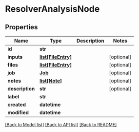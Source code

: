 # ResolverAnalysisNode

## Properties
Name | Type | Description | Notes
------------ | ------------- | ------------- | -------------
**id** | **str** |  | 
**inputs** | [**list[FileEntry]**](FileEntry.md) |  | [optional] 
**files** | [**list[FileEntry]**](FileEntry.md) |  | [optional] 
**job** | [**Job**](Job.md) |  | [optional] 
**notes** | [**list[Note]**](Note.md) |  | [optional] 
**description** | **str** |  | [optional] 
**label** | **str** |  | 
**created** | **datetime** |  | 
**modified** | **datetime** |  | 

[[Back to Model list]](../README.md#documentation-for-models) [[Back to API list]](../README.md#documentation-for-api-endpoints) [[Back to README]](../README.md)


